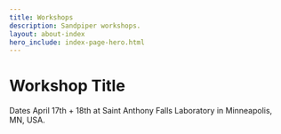 ```yaml
---
title: Workshops
description: Sandpiper workshops.
layout: about-index
hero_include: index-page-hero.html
---
```



# Workshop Title 

Dates April 17th + 18th at Saint Anthony Falls Laboratory in Minneapolis, MN, USA.



